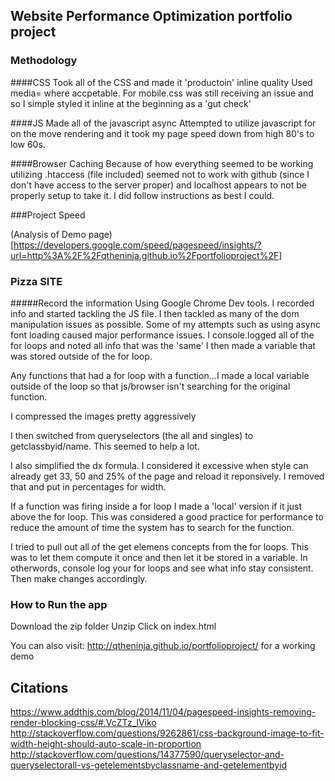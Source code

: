 ## Website Performance Optimization portfolio project

### Methodology

####CSS
Took all of the CSS and made it 'productoin' inline quality
Used media= where accpetable. For mobile.css was still receiving an issue and so I simple styled it inline at the beginning as a 'gut check'

####JS
Made all of the javascript async
Attempted to utilize javascript for on the move rendering and it took my page speed down from high 80's to low 60s.

####Browser Caching
Because of how everything seemed to be working utilizing .htaccess (file included) seemed not to work with github (since I don't have access to the server proper) and localhost appears to not be properly setup to take it. I did follow instructions as best I could.

###Project Speed

(Analysis of Demo page)[https://developers.google.com/speed/pagespeed/insights/?url=http%3A%2F%2Fqtheninja.github.io%2Fportfolioproject%2F]

### Pizza SITE

#####Record the information
Using Google Chrome Dev tools. I recorded info and started tackling the JS file. 
I then tackled as many of the dom manipulation issues as possible. 
Some of my attempts such as using async font loading caused major performance issues. 
I console.logged all of the for loops and noted all info that was the 'same' I then made a variable that was stored outside of the for loop. 

Any functions that had a for loop with a function...I made a local variable outside of the loop so that js/browser isn't searching for the original function. 

I compressed the images pretty aggressively

I then switched from queryselectors (the all and singles) to getclassbyid/name. This seemed to help a lot. 

I also simplified the dx formula. I considered it excessive when style can already get 33, 50 and 25% of the page and reload it reponsively. I removed that and put in percentages for width. 

If a function was firing inside a for loop I made a 'local' version if it just above the for loop. This was considered a good practice for performance to reduce the amount of time the system has to search for the function. 

I tried to pull out all of the get elemens concepts from the for loops. This was to let them compute it once and then let it be stored in a variable. In otherwords, console log your for loops and see what info stay consistent. Then make changes accordingly. 

### How to Run the app
Download the zip folder
Unzip
Click on index.html

You can also visit: http://qtheninja.github.io/portfolioproject/ for a working demo

## Citations

https://www.addthis.com/blog/2014/11/04/pagespeed-insights-removing-render-blocking-css/#.VcZTz_lViko
http://stackoverflow.com/questions/9262861/css-background-image-to-fit-width-height-should-auto-scale-in-proportion
http://stackoverflow.com/questions/14377590/queryselector-and-queryselectorall-vs-getelementsbyclassname-and-getelementbyid